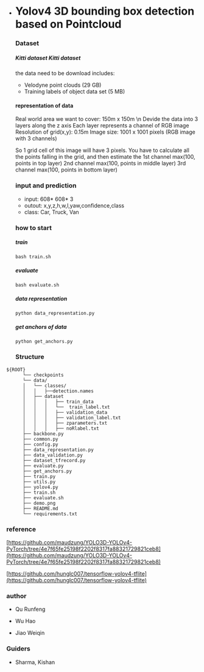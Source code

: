 - # Yolov4 3D bounding box detection based on Pointcloud 


  ### Dataset

  ##### Kitti dataset Kitti dataset

  the data need to be download includes:

  - Velodyne point clouds (29 GB)
  - Training labels of object data set (5 MB)

  #### representation of data

  Real world area we want to cover: 150m x 150m \n 
  Devide the data into 3 layers along the z axis
  Each layer represents a channel of RGB image
  Resolution of grid(x,y): 0.15m 
  Image size: 1001 x 1001 pixels (RGB image with 3 channels)

  So 1 grid cell of this image will have 3 pixels. You have to calculate all the points falling in the grid, and then estimate the
  1st channel max(100, points in top layer)
  2nd channel max(100, points in middle layer)
  3rd channel max(100, points in bottom layer)

  ### input and prediction

  - input: 608* 608* 3
  - outout: x,y,z,h,w,l,yaw,confidence,class
  - class: Car, Truck, Van

  ### how to start

  ##### train

      bash train.sh 

  ##### evaluate

      bash evaluate.sh

  ##### data representation

      python data_representation.py

  ##### get anchors of data

      python get_anchors.py

  ### Structure

```
${ROOT}
      └── checkpoints
      └── data/
      │   └── classes/
      │   │   ├──detection.names
      │   ├── dataset
      │   │   │   ├── train_data
      │   │   │   └──  train_label.txt
      │   │   │   ├── validation_data
      │   │   │   ├── validation_label.txt
      │   │   │   ├── zparameters.txt
      │   │   │   ├── noRlabel.txt
      ├── backbone.py
      ├── common.py
      ├── config.py
      ├── data_representation.py
      ├── data_validation.py
      ├── dataset_tfrecord.py
      ├── evaluate.py
      ├── get_anchors.py
      ├── train.py
      ├── utils.py
      ├── yolov4.py
      ├── train.sh
      ├── evaluate.sh
  	  ├── demo.png
      ├── README.md
      └── requirements.txt
```




  ### reference

  [https://github.com/maudzung/YOLO3D-YOLOv4-PyTorch/tree/4e7f65fe25198f2202f8317fa88321729821ceb8](https://github.com/maudzung/YOLO3D-YOLOv4-PyTorch/tree/4e7f65fe25198f2202f8317fa88321729821ceb8)

  [https://github.com/hunglc007/tensorflow-yolov4-tflite](https://github.com/hunglc007/tensorflow-yolov4-tflite)

  


  ### author

  - Qu Runfeng

  - Wu Hao

  - Jiao Weiqin

  ### Guiders

  - Sharma, Kishan



